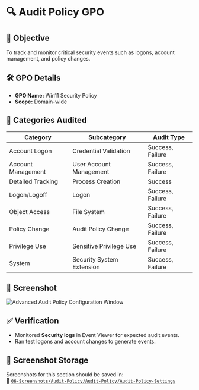 # 🔍 Audit Policy GPO

## 🎯 Objective
To track and monitor critical security events such as logons, account management, and policy changes.

## 🛠️ GPO Details
- **GPO Name:** Win11 Security Policy
- **Scope:** Domain-wide

## 🔎 Categories Audited
| Category               | Subcategory                        | Audit Type        |
|------------------------|-------------------------------------|-------------------|
| Account Logon          | Credential Validation               | Success, Failure  |
| Account Management     | User Account Management             | Success, Failure  |
| Detailed Tracking      | Process Creation                    | Success           |
| Logon/Logoff           | Logon                               | Success, Failure  |
| Object Access          | File System                         | Success, Failure  |
| Policy Change          | Audit Policy Change                 | Success, Failure  |
| Privilege Use          | Sensitive Privilege Use             | Success, Failure  |
| System                 | Security System Extension           | Success, Failure  |

## 📸 Screenshot
![Advanced Audit Policy Configuration Window](https://github.com/user-attachments/assets/8e17d6d2-3340-4b6e-985e-61d71588b74b)

## ✅ Verification
- Monitored **Security logs** in Event Viewer for expected audit events.
- Ran test logons and account changes to generate events.

## 📁 Screenshot Storage

Screenshots for this section should be saved in:  
📂 [`06-Screenshots/Audit-Policy/Audit-Policy/Audit-Policy-Settings`](https://github.com/Hugh-Kumbi/Hugh-Kumbi-Active-Directory-Lab/blob/main/06-Screenshots/VIII.%20Audit-Policy/Audit-Policy-Settings.md)
